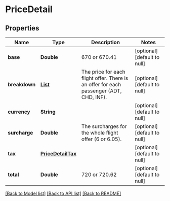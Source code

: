 # PriceDetail
## Properties

| Name | Type | Description | Notes |
|------------ | ------------- | ------------- | -------------|
| **base** | **Double** | 670 or 670.41 | [optional] [default to null] |
| **breakdown** | [**List**](PriceDetailBreakdown.md) | The price for each flight offer. There is an offer for each passenger (ADT, CHD, INF). | [optional] [default to null] |
| **currency** | **String** |  | [optional] [default to null] |
| **surcharge** | **Double** | The surcharges for the whole flight offer (6 or 6.05). | [optional] [default to null] |
| **tax** | [**PriceDetailTax**](PriceDetailTax.md) |  | [optional] [default to null] |
| **total** | **Double** | 720 or 720.62 | [optional] [default to null] |

[[Back to Model list]](../README.md#documentation-for-models) [[Back to API list]](../README.md#documentation-for-api-endpoints) [[Back to README]](../README.md)

